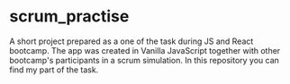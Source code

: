 # scrum_practise
A short project prepared as a one of the task during JS and React bootcamp. 
The app was created in Vanilla JavaScript together with other bootcamp's participants in a scrum simulation. In this repository you can find my part of the task. 
